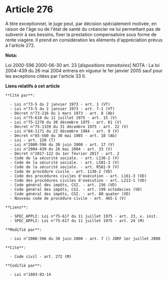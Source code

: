 # Article 276

A titre exceptionnel, le juge peut, par décision spécialement motivée, en raison de l'âge ou de l'état de santé du créancier
ne lui permettant pas de subvenir à ses besoins, fixer la prestation compensatoire sous forme de rente viagère. Il prend en
considération les éléments d'appréciation prévus à l'article 272.

**Nota:**

Loi 2000-596 2000-06-30 art. 23 [*dispositions transitoires*]    NOTA : La loi 2004-439 du 26 mai 2004 entrera en vigueur le
1er janvier 2005 sauf pour les exceptions citées par l'article 33 II.

**Liens relatifs à cet article**

	**Cité par**:

	  - Loi n°73-5 du 2 janvier 1973 - art. 1 (VT)
	  - Loi n°73-5 du 2 janvier 1973 - art. 7-1 (VT)
	  - Décret n°73-216 du 1 mars 1973 - art. 8 (Ab)
	  - Loi n°75-618 du 11 juillet 1975 - art. 15 (V)
	  - Loi n°75-1278 du 30 décembre 1975 - art. 61 (V)
	  - Décret n°75-1339 du 31 décembre 1975 - art. 22 (V)
	  - Loi n°84-1171 du 22 décembre 1984 - art. 9 (V)
	  - Décret n°85-560 du 30 mai 1985 - art. 18 (Ab)
	  - Loi - art. 128 (T)
	  - Loi n°2000-596 du 30 juin 2000 - art. 17 (V)
	  - Loi n°2004-439 du 26 mai 2004 - art. 33 (V)
	  - Décret n°2017-122 du 1er février 2017 - art. 2
	  - Code de la sécurité sociale. - art. L136-2 (V)
	  - Code de la sécurité sociale. - art. L581-3 (V)
	  - Code de la sécurité sociale. - art. R581-9 (V)
	  - Code de procédure civile - art. 1136-2 (VD)
	  - Code des procédures civiles d'exécution - art. L161-3 (VD)
	  - Code des procédures civiles d'exécution - art. L213-1 (VD)
	  - Code général des impôts, CGI. - art. 156 (VD)
	  - Code général des impôts, CGI. - art. 199 octodecies (VD)
	  - Code général des impôts, CGI. - art. 80 quater (VD)
	  - Nouveau code de procédure civile - art. 465-1 (V)

	**Liens**:

	  - SPEC_APPLI: Loi n°75-617 du 11 juillet 1975 - art. 23, v. init.
	  - SPEC_APPLI: Loi n°75-617 du 11 juillet 1975 - art. 24 (M)

	**Modifié par**:

	  - Loi n°2000-596 du 30 juin 2000 - art. 7 () JORF 1er juillet 2000

	**Cite**:

	  - Code civil - art. 272 (M)

	**Codifié par**:

	  - Loi n°1803-03-14
